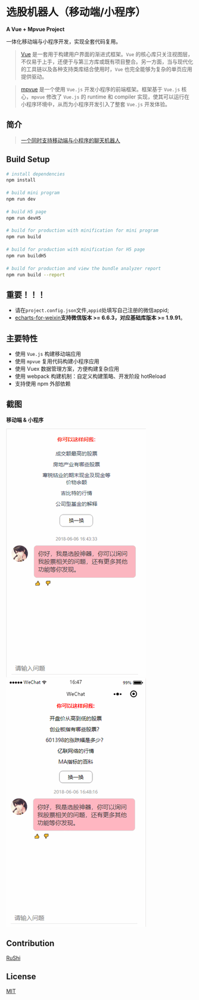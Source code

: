 # 选股机器人（移动端/小程序）

**A Vue + Mpvue Project**

一体化移动端与小程序开发，实现全套代码复用。

> [Vue](https://cn.vuejs.org/) 是一套用于构建用户界面的渐进式框架。`Vue` 的核心库只关注视图层，不仅易于上手，还便于与第三方库或既有项目整合。另一方面，当与现代化的工具链以及各种支持类库结合使用时，`Vue` 也完全能够为复杂的单页应用提供驱动。

> [mpvue](http://mpvue.com/) 是一个使用 `Vue.js` 开发小程序的前端框架。框架基于 `Vue.js` 核心，`mpvue` 修改了 `Vue.js` 的 runtime 和 compiler 实现，使其可以运行在小程序环境中，从而为小程序开发引入了整套 `Vue.js` 开发体验。

## 简介

> [一个同时支持移动端与小程序的聊天机器人](https://www.jianshu.com/p/91e566bfeedf)

## Build Setup

``` bash
# install dependencies
npm install

# build mini program
npm run dev

# build H5 page
npm run devH5

# build for production with minification for mini program
npm run build

# build for production with minification for H5 page
npm run buildH5

# build for production and view the bundle analyzer report
npm run build --report
```
## 重要！！！

- 请在`project.config.json`文件,`appid`处填写自己注册的微信appid;
- [echarts-for-weixin](https://github.com/ecomfe/echarts-for-weixin)**支持微信版本 >= 6.6.3，对应基础库版本 >= 1.9.91**。

## 主要特性

* 使用 `Vue.js` 构建移动端应用
* 使用 `mpvue` 复用代码构建小程序应用
* 使用 Vuex 数据管理方案，方便构建复杂应用
* 使用 webpack 构建机制：自定义构建策略、开发阶段 hotReload
* 支持使用 npm 外部依赖

## 截图

**移动端 & 小程序**

![移动端](./static/res/readmeImg/demo_web.gif)     ![小程序](./static/res/readmeImg/demo_wx.gif)

## Contribution

[RuShi](https://github.com/zz570557024)

## License

[MIT](http://opensource.org/licenses/MIT)
